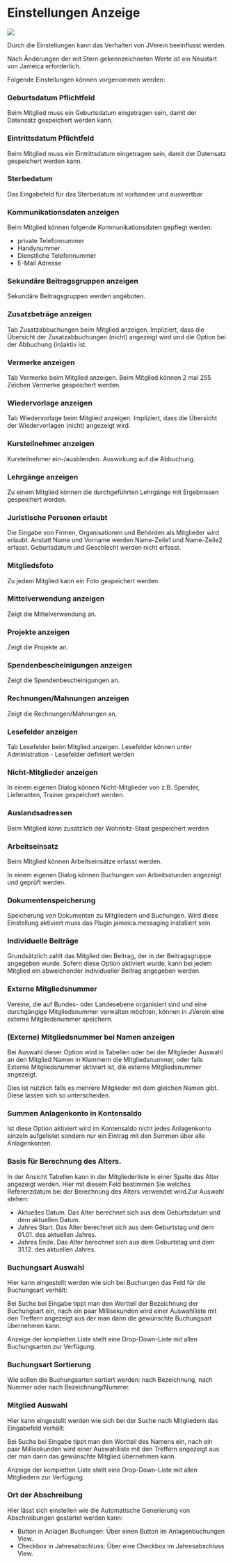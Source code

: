 # Einstellungen Anzeige

![](img/Anzeige.png)

Durch die Einstellungen kann das Verhalten von JVerein beeinflusst werden.

Nach Änderungen der mit Stern gekennzeichneten Werte ist ein Neustart von Jameica erforderlich.

Folgende Einstellungen können vorgenommen werden:

### Geburtsdatum Pflichtfeld

Beim Mitglied muss ein Geburtsdatum eingetragen sein, damit der Datensatz gespeichert werden kann.

### Eintrittsdatum Pflichtfeld

Beim Mitglied muss ein Eintrittsdatum eingetragen sein, damit der Datensatz gespeichert werden kann.

### Sterbedatum

Das Eingabefeld für das Sterbedatum ist vorhanden und auswertbar


### Kommunikationsdaten anzeigen

Beim Mitglied können folgende Kommunikationsdaten gepflegt werden:

* private Telefonnummer
* Handynummer
* Dienstliche Telefonnummer
* E-Mail Adresse

### Sekundäre Beitragsgruppen anzeigen

Sekundäre Beitragsgruppen werden angeboten.

### Zusatzbeträge anzeigen

Tab Zusatzabbuchungen beim Mitglied anzeigen. Impliziert, dass die Übersicht der Zusatzabbuchungen \(nicht\) angezeigt wird und die Option bei der Abbuchung \(in\)aktiv ist.

### Vermerke anzeigen

Tab Vermerke beim Mitglied anzeigen. Beim Mitglied können 2 mal 255 Zeichen Vermerke gespeichert werden.

### Wiedervorlage anzeigen

Tab Wiedervorlage beim Mitglied anzeigen. Impliziert, dass die Übersicht der Wiedervorlagen \(nicht\) angezeigt wird.

### Kursteilnehmer anzeigen

Kursteilnehmer ein-/ausblenden. Auswirkung auf die Abbuchung.

### Lehrgänge anzeigen

Zu einem Mitglied können die durchgeführten Lehrgänge mit Ergebnissen gespeichert werden.

### Juristische Personen erlaubt

Die Eingabe von Firmen, Organisationen und Behörden als Mitglieder wird erlaubt. Anstatt Name und Vorname werden Name-Zeile1 und Name-Zeile2 erfasst. Geburtsdatum und Geschlecht werden nicht erfasst.

### Mitgliedsfoto

Zu jedem Mitglied kann ein Foto gespeichert werden.

### Mittelverwendung anzeigen

Zeigt die Mittelverwendung an.

### Projekte anzeigen

Zeigt die Projekte an.

### Spendenbescheinigungen anzeigen

Zeigt die Spendenbescheinigungen an.

### Rechnungen/Mahnungen anzeigen

Zeigt die Rechnungen/Mahnungen an.

### Lesefelder anzeigen

Tab Lesefelder beim Mitglied anzeigen. Lesefelder können unter Administration - Lesefelder definiert werden

### Nicht-Mitglieder anzeigen

In einem eigenen Dialog können Nicht-Mitglieder von z.B. Spender, Lieferanten, Trainer gespeichert werden.

### Auslandsadressen

Beim Mitglied kann zusätzlich der Wohnsitz-Staat gespeichert werden

### Arbeitseinsatz

Beim Mitglied können Arbeitseinsätze erfasst werden.

In einem eigenen Dialog können Buchungen von Arbeitsstunden angezeigt und geprüft werden.

### Dokumentenspeicherung

Speicherung von Dokumenten zu Mitgliedern und Buchungen. Wird diese Einstellung aktiviert muss das Plugin jameica.messaging installiert sein.

### Individuelle Beiträge

Grundsätzlich zahlt das Mitglied den Beitrag, der in der Beitragsgruppe angegeben wurde. Sofern diese Option aktiviert wurde, kann bei jedem Mitglied ein abweichender individueller Beitrag angegeben werden.

### Externe Mitgliedsnummer

Vereine, die auf Bundes- oder Landesebene organisiert sind und eine durchgängige Mitgliedsnummer verwalten möchten, können in JVerein eine externe Mitgliedsnummer speichern.

### (Externe) Mitgliedsnummer bei Namen anzeigen

Bei Auswahl dieser Option wird in Tabellen oder bei der Mitglieder Auswahl an den Mitglied Namen in Klammern die Mitgliedsnummer, oder falls Externe Mitgliedsnummer aktiviert ist, die externe Mitgliedsnummer angezeigt.

Dies ist nützlich falls es mehrere Mitglieder mit dem gleichen Namen gibt. Diese lassen sich so unterscheiden.

### Summen Anlagenkonto in Kontensaldo

Ist diese Option aktiviert wird im Kontensaldo nicht jedes Anlagenkonto einzeln aufgelistet sondern nur ein Eintrag mit den Summen über alle Anlagenkonten.

### Basis für Berechnung des Alters.

In der Ansicht Tabellen kann in der Mitgliederliste in einer Spalte das Alter angezeigt werden. Hier mit diesem Feld bestimmen Sie welches Referenzdatum bei der Berechnung des Alters verwendet wird.Zur Auswahl stehen:

* Aktuelles Datum. Das Alter berechnet sich aus dem Geburtsdatum und dem aktuellen Datum.
* Jahres Start. Das Alter berechnet sich aus dem Geburtstag und dem 01.01. des aktuellen Jahres.
* Jahres Ende. Das Alter berechnet sich aus dem Geburtstag und dem 31.12. des aktuellen Jahres.

### Buchungsart Auswahl

Hier kann eingestellt werden wie sich bei Buchungen das Feld für die Buchungsart verhält:

Bei Suche bei Eingabe tippt man den Wortteil der Bezeichnung der Buchungsart ein, nach ein paar Millisekunden wird einer Auswahlliste mit den Treffern angezeigt aus der man dann die gewünschte Buchungsart übernehmen kann.

Anzeige der kompletten Liste stellt eine Drop-Down-Liste mit allen Buchungsarten zur Verfügung.

### Buchungsart Sortierung

Wie sollen die Buchungsarten sortiert werden: nach Bezeichnung, nach Nummer oder nach Bezeichnung/Nummer.

### Mitglied Auswahl

Hier kann eingestellt werden wie sich bei der Suche nach Mitgliedern das Eingabefeld verhält:

Bei Suche bei Eingabe tippt man den Wortteil des Namens ein, nach ein paar Millisekunden wird einer Auswahlliste mit den Treffern angezeigt aus der man dann das gewünschte Mitglied übernehmen kann.

Anzeige der kompletten Liste stellt eine Drop-Down-Liste mit allen Mitgliedern zur Verfügung.

### Ort der Abschreibung

Hier lässt sich einstellen wie die Automatische Generierung von Abschreibungen gestartet werden kann:

* Button in Anlagen Buchungen: Über einen Button im Anlagenbuchungen View.
* Checkbox in Jahresabschluss: Über eine Checkbox im Jahresabschluss View.

